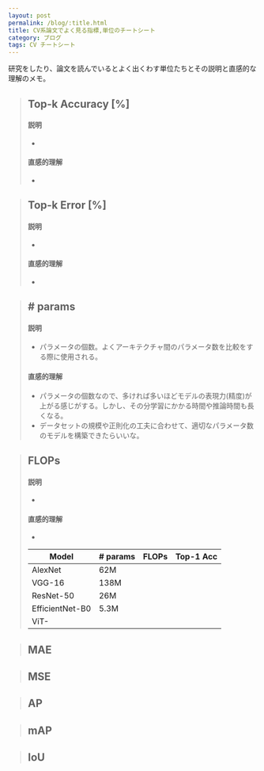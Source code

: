 ```yaml
---
layout: post
permalink: /blog/:title.html
title: CV系論文でよく見る指標,単位のチートシート
category: ブログ
tags: CV チートシート
---
```

研究をしたり、論文を読んでいるとよく出くわす単位たちとその説明と直感的な理解のメモ。
<!--more-->

> ## Top-k Accuracy [%]
> #### 説明
> * 
>
>
> #### 直感的理解
> * 

> ## Top-k Error [%]
> #### 説明
> * 
>
>
> #### 直感的理解
> * 

> ## \#  params
> #### 説明
> * パラメータの個数。よくアーキテクチャ間のパラメータ数を比較をする際に使用される。
>
>
> #### 直感的理解
> * パラメータの個数なので、多ければ多いほどモデルの表現力(精度)が上がる感じがする。しかし、その分学習にかかる時間や推論時間も長くなる。
> * データセットの規模や正則化の工夫に合わせて、適切なパラメータ数のモデルを構築できたらいいな。

> ## FLOPs
> #### 説明
> * 
>
>
> #### 直感的理解
> * 
>
>
> | Model | # params | FLOPs | Top-1 Acc |
> |---|---|---|---|
> | AlexNet | 62M |
> | VGG-16 | 138M |
> | ResNet-50 | 26M |
> | EfficientNet-B0 | 5.3M |
> | ViT- |  |


> ## MAE

> ## MSE

> ## AP

> ## mAP

> ## IoU

> 